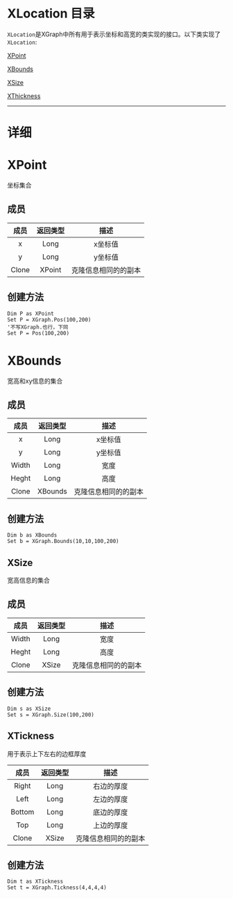 # XLocation 目录
`XLocation`是XGraph中所有用于表示坐标和高宽的类实现的接口。以下类实现了`XLocation`:

[XPoint](#XPoint)

[XBounds](#XBounds)

[XSize](#XSize)

[XThickness](#XTickness)


---
# 详细

# <div id="XPoint">XPoint</div>
坐标集合

## 成员
| 成员 | 返回类型 | 描述 |
| :---: | :---: | :-:|
| x | Long | x坐标值|
| y | Long | y坐标值|
| Clone | XPoint | 克隆信息相同的的副本 |

## 创建方法

```
Dim P as XPoint
Set P = XGraph.Pos(100,200)
'不写XGraph.也行，下同
Set P = Pos(100,200) 
```


# <div id="XBounds">XBounds</div>
宽高和xy信息的集合
## 成员

| 成员 | 返回类型 | 描述 |
| :---: | :---: | :-:|
| x | Long | x坐标值|
| y | Long | y坐标值|
| Width | Long | 宽度|
| Heght | Long | 高度|
| Clone | XBounds | 克隆信息相同的的副本 |

## 创建方法

```
Dim b as XBounds
Set b = XGraph.Bounds(10,10,100,200)
```

## <div id="XSize">XSize</div>

宽高信息的集合
## 成员

| 成员 | 返回类型 | 描述 |
| :---: | :---: | :-:|
| Width | Long | 宽度|
| Heght | Long | 高度|
| Clone | XSize | 克隆信息相同的的副本 |

## 创建方法

```
Dim s as XSize
Set s = XGraph.Size(100,200)
```


## <div id="XThickness">XTickness</div>
用于表示上下左右的边框厚度

| 成员 | 返回类型 | 描述 |
| :---: | :---: | :-:|
| Right | Long | 右边的厚度|
| Left | Long | 左边的厚度 |
| Bottom | Long | 底边的厚度|
| Top | Long | 上边的厚度 |
| Clone | XSize | 克隆信息相同的的副本 |

## 创建方法

```
Dim t as XTickness
Set t = XGraph.Tickness(4,4,4,4)
```